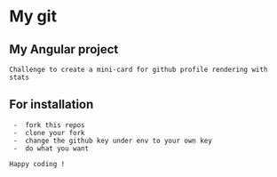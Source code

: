 # My git

## My Angular project

`Challenge to create a mini-card for github profile rendering with stats`

## For installation 

```
 -  fork this repos
 -  clone your fork
 -  change the github key under env to your own key
 -  do what you want 
```

`Happy coding ! `